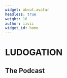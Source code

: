 ```yaml
---
widget: about.avatar
headless: true
weight: 10
author: iivii
widget_id: home
---
```

# LUDOGATION

## The Podcast
